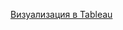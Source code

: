 [Визуализация в Tableau](https://public.tableau.com/app/profile/alex.slobodskoj/viz/Investmentportfoliosfornon-USresidents/portfolios)
